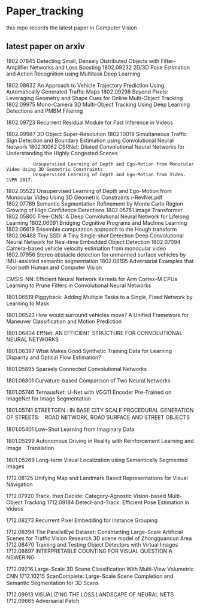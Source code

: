 # Paper_tracking
this repo records the latest paper in Computer Vision


## latest paper on arxiv

1802.07845    Detecting Small, Densely Distributed Objects with Filter-Amplifier Networks and Loss Boosting
1802.09232    2D/3D Pose Estimation and Action Recognition using Multitask Deep Learning

1802.08632    An Approach to Vehicle Trajectory Prediction Using Automatically Generated Traffic Maps
1802.09298    Beyond Pixels: Leveraging Geometry and Shape Cues for Online Multi-Object Tracking
1802.09975    Mono-Camera 3D Multi-Object Tracking Using Deep Learning Detections and PMBM Filtering

1802.09723    Recurrent Residual Module for Fast Inference in Videos

1802.09987    3D Object Super-Resolution
1802.10019    Simultaneous Traffic Sign Detection and Boundary Estimation using Convolutional Neural Network
1802.10062    CSRNet: Dilated Convolutional Neural Networks for Understanding the Highly Congested Scenes

              Unsupervised Learning of Depth and Ego-Motion from Monocular Video Using 3D Geometric Constraints
              Unsupervised Learning of Depth and Ego-Motion from Video. CVPR 2017.
1802.05522    Unsupervised Learning of Depth and Ego-Motion from Monocular Video Using 3D Geometric Constraints
i-RevNet.pdf    
1802.07789    Semantic Segmentation Refinement by Monte Carlo Region Growing of High Confidence Detections
1802.05751    Image Transformer
1802.05800    Tree-CNN: A Deep Convolutional Neural Network for Lifelong Learning
1802.06091    Bridging Cognitive Programs and Machine Learning
1802.06619    Ensemble computation approach to the Hough transform
1802.06488    Tiny SSD: A Tiny Single-shot Detection Deep Convolutional Neural Network for Real-time Embedded Object Detection
1802.07094    Camera-based vehicle velocity estimation from monocular video
1802.07956    Stereo obstacle detection for unmanned surface vehicles by IMU-assisted semantic segmentation
1802.08195    Adversarial Examples that Fool both Human and Computer Vision


CMSIS-NN: Efficient Neural Network Kernels for Arm Cortex-M CPUs
Learning to Prune Filters in Convolutional Neural Networks

1801.06519    Piggyback: Adding Multiple Tasks to a Single, Fixed Network by Learning to Mask

1801.06523    How would surround vehicles move? A Unified Framework for Maneuver Classification and Motion Prediction

1801.06434    EffNet: AN EFFICIENT STRUCTURE FOR CONVOLUTIONAL NEURAL NETWORKS

1801.06397    What Makes Good Synthetic Training Data for Learning Disparity and Optical Flow Estimation?

1801.05895    Sparsely Connected Convolutional Networks

1801.06801    Curvature-based Comparison of Two Neural Networks

1801.05746    TernausNet: U-Net with VGG11 Encoder Pre-Trained on ImageNet for Image Segmentation

1801.05741    STREETGEN : IN BASE CITY SCALE PROCEDURAL GENERATION OF STREETS:　ROAD NETWORK, ROAD SURFACE AND STREET OBJECTS

1801.05401    Low-Shot Learning from Imaginary Data

1801.05299    Autonomous Driving in Reality with Reinforcement Learning and Image　Translation

1801.05269    Long-term Visual Localization using Semantically Segmented Images

1712.08125    Unifying Map and Landmark Based Representations for Visual Navigation

1712.07920    Track,  then  Decide:  Category-Agnostic  Vision-based Multi-Object  Tracking
1712.09184    Detect-and-Track: Efficient Pose Estimation in Videos

1712.08273    Recurrent Pixel Embedding for Instance Grouping

1712.08394    The ParallelEye Dataset: Constructing Large-Scale Artificial Scenes for Traffic Vision Research
3D scene model of Zhongguancun Area
1712.08470    Training and Testing Object Detectors with Virtual Images
1712.08697    INTERPRETABLE COUNTING  FOR VISUAL QUESTION A NSWERING

1712.09216    Large-Scale 3D Scene Classification With Multi-View Volumetric CNN
1712.10215    ScanComplete: Large-Scale Scene Completion and　Semantic Segmentation for 3D Scans

1712.09913    VISUALIZING THE LOSS LANDSCAPE OF NEURAL NETS
1712.09665    Adversarial Patch
